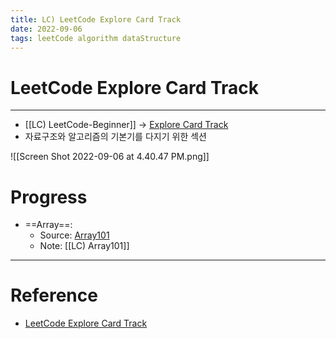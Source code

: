 ```yaml
---
title: LC) LeetCode Explore Card Track
date: 2022-09-06
tags: leetCode algorithm dataStructure
---
```


# LeetCode Explore Card Track

---

- [[LC) LeetCode-Beginner]] $\rightarrow$ [Explore Card Track](https://leetcode.com/explore/featured/card/the-leetcode-beginners-guide/679/sql-syntax/4358/)
- 자료구조와 알고리즘의 기본기를 다지기 위한 섹션

![[Screen Shot 2022-09-06 at 4.40.47 PM.png]]

# Progress

- ==Array==: 
	- Source: [Array101](https://leetcode.com/explore/learn/card/fun-with-arrays/) 
	- Note: [[LC) Array101]]

---

# Reference

- [LeetCode Explore Card Track](https://leetcode.com/explore/featured/card/the-leetcode-beginners-guide/679/sql-syntax/4358/)